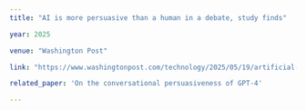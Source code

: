 ```yaml
---
title: "AI is more persuasive than a human in a debate, study finds"

year: 2025

venue: "Washington Post"

link: "https://www.washingtonpost.com/technology/2025/05/19/artificial-intelligence-llm-chatbot-persuasive-debate/"

related_paper: 'On the conversational persuasiveness of GPT-4'

---
```


